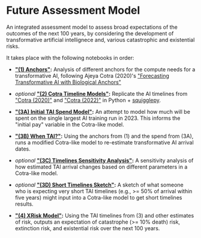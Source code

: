 # Future Assessment Model

An integrated assessment model to assess broad expectations of the outcomes of the next 100 years, by considering the development of transformative artificial intellignece and, various catastrophic and existential risks.

It takes place with the following notebooks in order:

* **["(1) Anchors"]("(1)%20Anchors.ipynb"):** Analysis of different anchors for the compute needs for a transformative AI, following Ajeya Cotra (2020)'s ["Forecasting Transformative AI with Biological Anchors"](https://www.lesswrong.com/posts/KrJfoZzpSDpnrv9va/draft-report-on-ai-timelines)

* _optional_ **["(2) Cotra Timeline Models"]("(2)%20Cotra%20Timeline%20Models.ipynb"):** Replicate the AI timelines from ["Cotra (2020)"](https://www.lesswrong.com/posts/KrJfoZzpSDpnrv9va/draft-report-on-ai-timelines) and ["Cotra (2022)"](https://www.lesswrong.com/posts/AfH2oPHCApdKicM4m/two-year-update-on-my-personal-ai-timelines) in Python + [squigglepy](https://github.com/rethinkpriorities/squigglepy).

* **["(3A) Initial TAI Spend Model"]("(3A)%20Initial%20TAI%20Spend%20Model.ipynb"):** An attempt to model how much will be spent on the single largest AI training run in 2023. This informs the "initial pay" variable in the Cotra-like model.

* **["(3B) When TAI?"]("(3B)%20When%20TAI%3F.ipynb"):** Using the anchors from (1) and the spend from (3A), runs a modified Cotra-like model to re-estimate transformative AI arrival dates.

* _optional_ **["(3C) Timelines Sensitivity Analysis"]("(3C)%20Timelines%20Sensitivity%20Analysis.ipynb"):** A sensitivity analysis of how estimated TAI arrival changes based on different parameters in a Cotra-like model.

* _optional_ **["(3D) Short Timelines Sketch"]("(3D)%20Short%20Timelines%20Sketch.ipynb"):** A sketch of what someone who is expecting very short TAI timelines (e.g., >= 50% of arrival within five years) might input into a Cotra-like model to get short timelines results.

* **["(4) XRisk Model"]("(4)%20XRisk%20Model.ipynb"):** Using the TAI timelines from (3) and other estimates of risk, outputs an expectation of catastrophe (>= 10% death) risk, extinction risk, and existential risk over the next 100 years.
